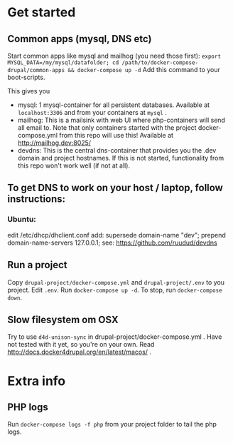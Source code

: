 
# Get started

## Common apps (mysql, DNS etc)
Start common  apps like mysql and mailhog (you need those first):
`export MYSQL_DATA=/my/mysql/datafolder; cd /path/to/docker-compose-drupal/common-apps && docker-compose up -d`
Add this command to your boot-scripts.


This gives you
 - mysql:    1 mysql-container for all persistent databases.
             Available at `localhost:3306` and from your containers at `mysql` .
 - mailhog:  This is a mailsink with web UI where php-containers will send all email to.
             Note that only containers started with the project docker-compose.yml from this repo will use this!
             Available at http://mailhog.dev:8025/
 - devdns:   This is the central dns-container that provides you the .dev domain and project hostnames.
             If this is not started, functionality from this repo won't work well (if not at all).


## To get DNS to work on your host / laptop, follow instructions:

### Ubuntu:
   edit /etc/dhcp/dhclient.conf
   add:
      supersede domain-name "dev";
      prepend domain-name-servers 127.0.0.1;
   see: https://github.com/ruudud/devdns


## Run a project
Copy `drupal-project/docker-compose.yml` and `drupal-project/.env` to you project.
Edit `.env`.
Run `docker-compose up -d`.
To stop, run `docker-compose down`.

## Slow filesystem om OSX
Try to use `d4d-unison-sync` in drupal-project/docker-compose.yml .
Have not tested with it yet, so you're on your own.
Read http://docs.docker4drupal.org/en/latest/macos/ .

# Extra info

## PHP logs

Run `docker-compose logs -f php` from your project folder to tail the php logs.

